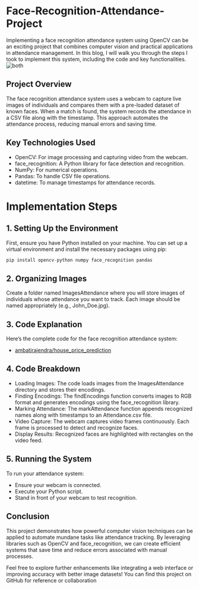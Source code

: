 # Face-Recognition-Attendance-Project
Implementing a face recognition attendance system using OpenCV can be an exciting project that combines computer vision and practical applications in attendance management. In this blog, I will walk you through the steps I took to implement this system, including the code and key functionalities.
![both](https://github.com/user-attachments/assets/26d7c9de-0e58-452a-917c-9af6270e5e13)

## Project Overview

The face recognition attendance system uses a webcam to capture live images of individuals and compares them with a pre-loaded dataset of known faces. When a match is found, the system records the attendance in a CSV file along with the timestamp. This approach automates the attendance process, reducing manual errors and saving time.

## Key Technologies Used
  - OpenCV: For image processing and capturing video from the webcam.
  - face_recognition: A Python library for face detection and recognition.
  - NumPy: For numerical operations.
  - Pandas: To handle CSV file operations.
  - datetime: To manage timestamps for attendance records.

# Implementation Steps
## 1. Setting Up the Environment

First, ensure you have Python installed on your machine. You can set up a virtual environment and install the necessary packages using pip:
```py
pip install opencv-python numpy face_recognition pandas
```
## 2. Organizing Images

Create a folder named ImagesAttendance where you will store images of individuals whose attendance you want to track. Each image should be named appropriately (e.g., John_Doe.jpg).

## 3. Code Explanation
Here’s the complete code for the face recognition attendance system:
   - [ambatirajendra/house_price_prediction](https://github.com/rajendraambati/Face-Recognition-Attendance-Project/blob/main/main.py)

## 4. Code Breakdown
   - Loading Images: The code loads images from the ImagesAttendance directory and stores their encodings.
   - Finding Encodings: The findEncodings function converts images to RGB format and generates encodings using the face_recognition library.
   - Marking Attendance: The markAttendance function appends recognized names along with timestamps to an Attendance.csv file.
   - Video Capture: The webcam captures video frames continuously. Each frame is processed to detect and recognize faces.
   - Display Results: Recognized faces are highlighted with rectangles on the video feed.
## 5. Running the System
To run your attendance system:
   - Ensure your webcam is connected.
   - Execute your Python script.
   - Stand in front of your webcam to test recognition.
## Conclusion
This project demonstrates how powerful computer vision techniques can be applied to automate mundane tasks like attendance tracking. By leveraging libraries such as OpenCV and face_recognition, we can create efficient systems that save time and reduce errors associated with manual processes.

Feel free to explore further enhancements like integrating a web interface or improving accuracy with better image datasets! You can find this project on GitHub for reference or collaboration
